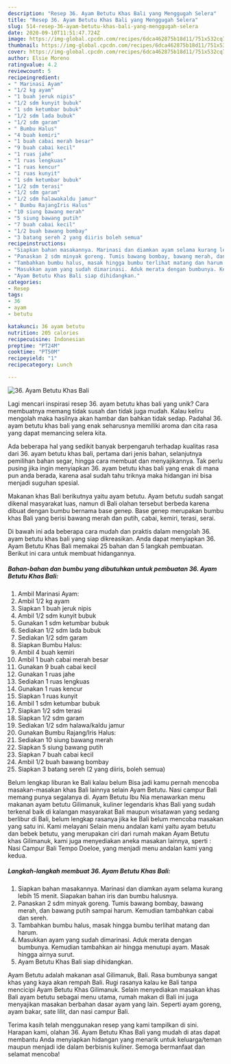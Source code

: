 ```yaml
---
description: "Resep 36. Ayam Betutu Khas Bali yang Menggugah Selera"
title: "Resep 36. Ayam Betutu Khas Bali yang Menggugah Selera"
slug: 514-resep-36-ayam-betutu-khas-bali-yang-menggugah-selera
date: 2020-09-10T11:51:47.724Z
image: https://img-global.cpcdn.com/recipes/6dca462875b18d11/751x532cq70/36-ayam-betutu-khas-bali-foto-resep-utama.jpg
thumbnail: https://img-global.cpcdn.com/recipes/6dca462875b18d11/751x532cq70/36-ayam-betutu-khas-bali-foto-resep-utama.jpg
cover: https://img-global.cpcdn.com/recipes/6dca462875b18d11/751x532cq70/36-ayam-betutu-khas-bali-foto-resep-utama.jpg
author: Elsie Moreno
ratingvalue: 4.2
reviewcount: 5
recipeingredient:
- " Marinasi Ayam"
- "1/2 kg ayam"
- "1 buah jeruk nipis"
- "1/2 sdm kunyit bubuk"
- "1 sdm ketumbar bubuk"
- "1/2 sdm lada bubuk"
- "1/2 sdm garam"
- " Bumbu Halus"
- "4 buah kemiri"
- "1 buah cabai merah besar"
- "9 buah cabai kecil"
- "1 ruas jahe"
- "1 ruas lengkuas"
- "1 ruas kencur"
- "1 ruas kunyit"
- "1 sdm ketumbar bubuk"
- "1/2 sdm terasi"
- "1/2 sdm garam"
- "1/2 sdm halawakaldu jamur"
- " Bumbu RajangIris Halus"
- "10 siung bawang merah"
- "5 siung bawang putih"
- "7 buah cabai kecil"
- "1/2 buah bawang bombay"
- "3 batang sereh 2 yang diiris boleh semua"
recipeinstructions:
- "Siapkan bahan masakannya. Marinasi dan diamkan ayam selama kurang lebih 15 menit. Siapakan bahan iris dan bumbu halusnya."
- "Panaskan 2 sdm minyak goreng. Tumis bawang bombay, bawang merah, dan bawang putih sampai harum. Kemudian tambahkan cabai dan sereh."
- "Tambahkan bumbu halus, masak hingga bumbu terlihat matang dan harum."
- "Masukkan ayam yang sudah dimarinasi. Aduk merata dengan bumbunya. Kemudian tambahkan air hingga menutupi ayam. Masak hingga airnya surut."
- "Ayam Betutu Khas Bali siap dihidangkan."
categories:
- Resep
tags:
- 36
- ayam
- betutu

katakunci: 36 ayam betutu 
nutrition: 205 calories
recipecuisine: Indonesian
preptime: "PT24M"
cooktime: "PT50M"
recipeyield: "1"
recipecategory: Lunch

---
```



![36. Ayam Betutu Khas Bali](https://img-global.cpcdn.com/recipes/6dca462875b18d11/751x532cq70/36-ayam-betutu-khas-bali-foto-resep-utama.jpg)

Lagi mencari inspirasi resep 36. ayam betutu khas bali yang unik? Cara membuatnya memang tidak susah dan tidak juga mudah. Kalau keliru mengolah maka hasilnya akan hambar dan bahkan tidak sedap. Padahal 36. ayam betutu khas bali yang enak seharusnya memiliki aroma dan cita rasa yang dapat memancing selera kita.

Ada beberapa hal yang sedikit banyak berpengaruh terhadap kualitas rasa dari 36. ayam betutu khas bali, pertama dari jenis bahan, selanjutnya pemilihan bahan segar, hingga cara membuat dan menyajikannya. Tak perlu pusing jika ingin menyiapkan 36. ayam betutu khas bali yang enak di mana pun anda berada, karena asal sudah tahu triknya maka hidangan ini bisa menjadi suguhan spesial.

Makanan khas Bali berikutnya yaitu ayam betutu. Ayam betutu sudah sangat dikenal masyarakat luas, namun di Bali olahan tersebut berbeda karena dibuat dengan bumbu bernama base genep. Base genep merupakan bumbu khas Bali yang berisi bawang merah dan putih, cabai, kemiri, terasi, serai.


Di bawah ini ada beberapa cara mudah dan praktis dalam mengolah 36. ayam betutu khas bali yang siap dikreasikan. Anda dapat menyiapkan 36. Ayam Betutu Khas Bali memakai 25 bahan dan 5 langkah pembuatan. Berikut ini cara untuk membuat hidangannya.

<!--inarticleads1-->

##### Bahan-bahan dan bumbu yang dibutuhkan untuk pembuatan 36. Ayam Betutu Khas Bali:

1. Ambil  Marinasi Ayam:
1. Ambil 1/2 kg ayam
1. Siapkan 1 buah jeruk nipis
1. Ambil 1/2 sdm kunyit bubuk
1. Gunakan 1 sdm ketumbar bubuk
1. Sediakan 1/2 sdm lada bubuk
1. Sediakan 1/2 sdm garam
1. Siapkan  Bumbu Halus:
1. Ambil 4 buah kemiri
1. Ambil 1 buah cabai merah besar
1. Gunakan 9 buah cabai kecil
1. Gunakan 1 ruas jahe
1. Sediakan 1 ruas lengkuas
1. Gunakan 1 ruas kencur
1. Siapkan 1 ruas kunyit
1. Ambil 1 sdm ketumbar bubuk
1. Siapkan 1/2 sdm terasi
1. Siapkan 1/2 sdm garam
1. Sediakan 1/2 sdm halawa/kaldu jamur
1. Gunakan  Bumbu Rajang/Iris Halus:
1. Sediakan 10 siung bawang merah
1. Siapkan 5 siung bawang putih
1. Siapkan 7 buah cabai kecil
1. Ambil 1/2 buah bawang bombay
1. Siapkan 3 batang sereh (2 yang diiris, boleh semua)


Belum lengkap liburan ke Bali kalau belum Bisa jadi kamu pernah mencoba masakan-masakan khas Bali lainnya selain Ayam Betutu. Nasi campur Bali memang punya segalanya di. Ayam Betutu Ibu Nia menawarkan menu makanan ayam betutu Gilimanuk, kuliner legendaris khas Bali yang sudah terkenal baik di kalangan masyarakat Bali maupun wisatawan yang sedang berlibur di Bali, belum lengkap rasanya jika ke Bali belum mencoba masakan yang satu ini. Kami melayani Selain menu andalan kami yaitu ayam betutu dan bebek betutu, yang merupakan ciri dari rumah makan Ayam Betutu khas Gilimanuk, kami juga menyediakan aneka masakan lainnya, sperti : Nasi Campur Bali Tempo Doeloe, yang menjadi menu andalan kami yang kedua. 

<!--inarticleads2-->

##### Langkah-langkah membuat 36. Ayam Betutu Khas Bali:

1. Siapkan bahan masakannya. Marinasi dan diamkan ayam selama kurang lebih 15 menit. Siapakan bahan iris dan bumbu halusnya.
1. Panaskan 2 sdm minyak goreng. Tumis bawang bombay, bawang merah, dan bawang putih sampai harum. Kemudian tambahkan cabai dan sereh.
1. Tambahkan bumbu halus, masak hingga bumbu terlihat matang dan harum.
1. Masukkan ayam yang sudah dimarinasi. Aduk merata dengan bumbunya. Kemudian tambahkan air hingga menutupi ayam. Masak hingga airnya surut.
1. Ayam Betutu Khas Bali siap dihidangkan.


Ayam Betutu adalah makanan asal Gilimanuk, Bali. Rasa bumbunya sangat khas yang kaya akan rempah Bali. Rugi rasanya kalau ke Bali tanpa mencicipi Ayam Betutu Khas Gilimanuk. Selain menyediakan masakan khas Bali ayam betutu sebagai menu utama, rumah makan di Bali ini juga menyajikan masakan berbahan dasar ayam yang lain. Seperti ayam goreng, ayam bakar, sate lilit, dan nasi campur Bali. 

Terima kasih telah menggunakan resep yang kami tampilkan di sini. Harapan kami, olahan 36. Ayam Betutu Khas Bali yang mudah di atas dapat membantu Anda menyiapkan hidangan yang menarik untuk keluarga/teman maupun menjadi ide dalam berbisnis kuliner. Semoga bermanfaat dan selamat mencoba!
